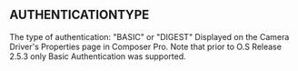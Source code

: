 ## AUTHENTICATIONTYPE

The type of authentication: "BASIC" or "DIGEST" Displayed on the Camera Driver's Properties page in Composer Pro. Note that prior to O.S Release 2.5.3 only Basic Authentication was supported.

